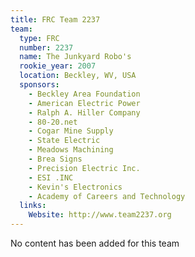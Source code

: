 ```yaml
---
title: FRC Team 2237
team:
  type: FRC
  number: 2237
  name: The Junkyard Robo's
  rookie_year: 2007
  location: Beckley, WV, USA
  sponsors:
    - Beckley Area Foundation
    - American Electric Power
    - Ralph A. Hiller Company
    - 80-20.net
    - Cogar Mine Supply
    - State Electric
    - Meadows Machining
    - Brea Signs
    - Precision Electric Inc.
    - ESI .INC
    - Kevin's Electronics
    - Academy of Careers and Technology
  links:
    Website: http://www.team2237.org
---
```

No content has been added for this team
